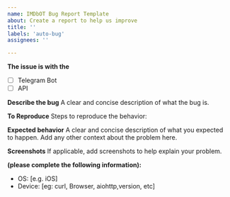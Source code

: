 ```yaml
---
name: IMDbOT Bug Report Template
about: Create a report to help us improve
title: ''
labels: 'auto-bug'
assignees: ''

---
```


**The issue is with the**
- [ ] Telegram Bot
- [ ] API

**Describe the bug**
A clear and concise description of what the bug is.

**To Reproduce**
Steps to reproduce the behavior:

**Expected behavior**
A clear and concise description of what you expected to happen.
Add any other context about the problem here.

**Screenshots**
If applicable, add screenshots to help explain your problem.

**(please complete the following information):**
 - OS: [e.g. iOS]
 - Device: [eg: curl, Browser, aiohttp,version, etc]
